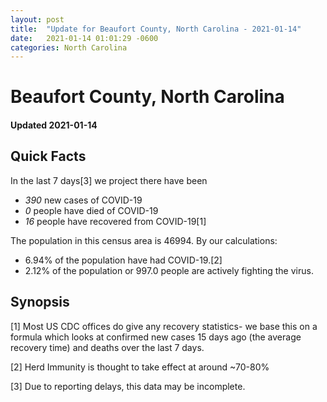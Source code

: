 ```yaml
---
layout: post
title:  "Update for Beaufort County, North Carolina - 2021-01-14"
date:   2021-01-14 01:01:29 -0600
categories: North Carolina
---
```


# Beaufort County, North Carolina
#### Updated 2021-01-14

## Quick Facts

In the last 7 days[3] we project there have been
- *390* new cases of COVID-19
- *0* people have died of COVID-19
- *16* people have recovered from COVID-19[1]

The population in this census area is 46994. By our calculations:
- 6.94% of the population have had COVID-19.[2]
- 2.12% of the population or 997.0 people are actively fighting the virus.

## Synopsis




[1] Most US CDC offices do give any recovery statistics- we base this on a formula which looks at confirmed new cases
15 days ago (the average recovery time) and deaths over the last 7 days.

[2] Herd Immunity is thought to take effect at around ~70-80%

[3] Due to reporting delays, this data may be incomplete.
 
    